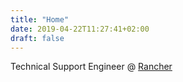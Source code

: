 ```yaml
---
title: "Home"
date: 2019-04-22T11:27:41+02:00
draft: false
---
```

Technical Support Engineer @ [Rancher](https://github.com/rancher)
